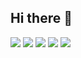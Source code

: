 ## Hi there 👋

<!--
**Fn-front/Fn-front** is a ✨ _special_ ✨ repository because its `README.md` (this file) appears on your GitHub profile.

Here are some ideas to get you started:

- 🔭 I’m currently working on ...
- 🌱 I’m currently learning ...
- 👯 I’m looking to collaborate on ...
- 🤔 I’m looking for help with ...
- 💬 Ask me about ...
- 📫 How to reach me: ...
- 😄 Pronouns: ...
- ⚡ Fun fact: ...
-->

![](https://github-profile-trophy.vercel.app/?username=Fn-front&theme=onedark)
![](http://github-profile-summary-cards.vercel.app/api/cards/profile-details?username=Fn-front&theme=gruvbox)
![](http://github-profile-summary-cards.vercel.app/api/cards/repos-per-language?username=Fn-front&theme=gruvbox&exclude=TypeScript,SCSS)
![](http://github-profile-summary-cards.vercel.app/api/cards/most-commit-language?username=Fn-front&theme=gruvbox)
![](http://github-profile-summary-cards.vercel.app/api/cards/stats?username=Fn-front&theme=gruvbox)

